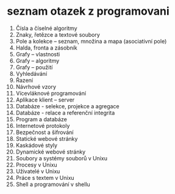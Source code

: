 # seznam otazek z programovani

1. Čísla a číselné algoritmy
2. Znaky, řetězce a textové soubory
3. Pole a kolekce – seznam, množina a mapa (asociativní pole)
4. Halda, fronta a zásobník
5. Grafy – vlastnosti
6. Grafy – algoritmy
7. Grafy – použití
8. Vyhledávání
9. Řazení
10. Návrhové vzory
11. Vícevláknové programování
12. Aplikace klient – server
13. Databáze - selekce, projekce a agregace
14. Databáze - relace a referenční integrita
15. Program a databáze
16. Internetové protokoly
17. Bezpečnost a šifrování
18. Statické webové stránky
19. Kaskádové styly
20. Dynamické webové stránky
21. Soubory a systémy souborů v Unixu
22. Procesy v Unixu
23. Uživatelé v Unixu
24. Práce s textem v Unixu
25. Shell a programování v shellu
